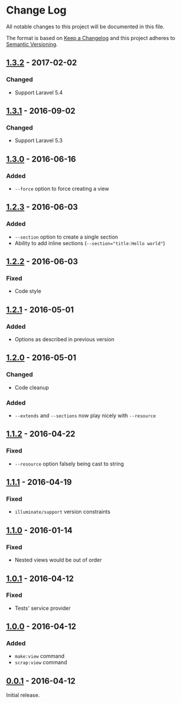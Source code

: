 # Change Log
All notable changes to this project will be documented in this file.

The format is based on [Keep a Changelog](http://keepachangelog.com/)
and this project adheres to [Semantic Versioning](http://semver.org/).

## [1.3.2] - 2017-02-02
### Changed
- Support Laravel 5.4

## [1.3.1] - 2016-09-02
### Changed
- Support Laravel 5.3

## [1.3.0] - 2016-06-16
### Added
- `--force` option to force creating a view

## [1.2.3] - 2016-06-03
### Added
- `--section` option to create a single section
- Ability to add inline sections (`--section="title:Hello world"`)

## [1.2.2] - 2016-06-03
### Fixed
- Code style

## [1.2.1] - 2016-05-01
### Added
- Options as described in previous version

## [1.2.0] - 2016-05-01
### Changed
- Code cleanup

### Added
- `--extends` and `--sections` now play nicely with `--resource`

## [1.1.2] - 2016-04-22
### Fixed
- `--resource` option falsely being cast to string

## [1.1.1] - 2016-04-19
### Fixed
- `illuminate/support` version constraints

## [1.1.0] - 2016-01-14
### Fixed
- Nested views would be out of order

## [1.0.1] - 2016-04-12
### Fixed
- Tests' service provider

## [1.0.0] - 2016-04-12
### Added
- `make:view` command
- `scrap:view` command

## [0.0.1] - 2016-04-12
Initial release.

[Unreleased]: https://github.com/svenluijten/artisan-view/compare/1.3.2...HEAD
[1.3.2]: https://github.com/svenluijten/artisan-view/compare/1.3.1...1.3.2
[1.3.1]: https://github.com/svenluijten/artisan-view/compare/1.3.0...1.3.1
[1.3.0]: https://github.com/svenluijten/artisan-view/compare/1.2.3...1.3.0
[1.2.3]: https://github.com/svenluijten/artisan-view/compare/1.2.2...1.2.3
[1.2.2]: https://github.com/svenluijten/artisan-view/compare/1.2.1...1.2.2
[1.2.1]: https://github.com/svenluijten/artisan-view/compare/1.2.0...1.2.1
[1.2.0]: https://github.com/svenluijten/artisan-view/compare/1.1.2...1.2.0
[1.1.2]: https://github.com/svenluijten/artisan-view/compare/1.1.1...1.1.2
[1.1.1]: https://github.com/svenluijten/artisan-view/compare/1.1.0...1.1.1
[1.1.0]: https://github.com/svenluijten/artisan-view/compare/1.0.1...1.1.0
[1.0.1]: https://github.com/svenluijten/artisan-view/compare/1.0.0...1.0.1
[1.0.0]: https://github.com/svenluijten/artisan-view/compare/0.0.1...1.0.0
[0.0.1]: https://github.com/svenluijten/artisan-view/releases/0.0.1
